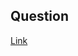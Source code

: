 ## Question
[Link](https://leetcode.com/problems/construct-binary-tree-from-preorder-and-inorder-traversal/description/)